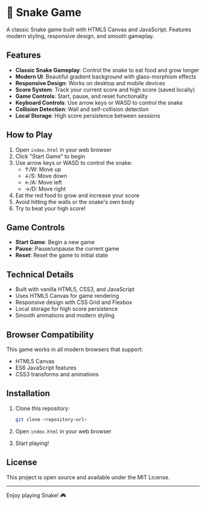 # 🐍 Snake Game

A classic Snake game built with HTML5 Canvas and JavaScript. Features modern styling, responsive design, and smooth gameplay.

## Features

- **Classic Snake Gameplay**: Control the snake to eat food and grow longer
- **Modern UI**: Beautiful gradient background with glass-morphism effects
- **Responsive Design**: Works on desktop and mobile devices
- **Score System**: Track your current score and high score (saved locally)
- **Game Controls**: Start, pause, and reset functionality
- **Keyboard Controls**: Use arrow keys or WASD to control the snake
- **Collision Detection**: Wall and self-collision detection
- **Local Storage**: High score persistence between sessions

## How to Play

1. Open `index.html` in your web browser
2. Click "Start Game" to begin
3. Use arrow keys or WASD to control the snake:
   - ↑/W: Move up
   - ↓/S: Move down
   - ←/A: Move left
   - →/D: Move right
4. Eat the red food to grow and increase your score
5. Avoid hitting the walls or the snake's own body
6. Try to beat your high score!

## Game Controls

- **Start Game**: Begin a new game
- **Pause**: Pause/unpause the current game
- **Reset**: Reset the game to initial state

## Technical Details

- Built with vanilla HTML5, CSS3, and JavaScript
- Uses HTML5 Canvas for game rendering
- Responsive design with CSS Grid and Flexbox
- Local storage for high score persistence
- Smooth animations and modern styling

## Browser Compatibility

This game works in all modern browsers that support:
- HTML5 Canvas
- ES6 JavaScript features
- CSS3 transforms and animations

## Installation

1. Clone this repository:
   ```bash
   git clone <repository-url>
   ```

2. Open `index.html` in your web browser

3. Start playing!

## License

This project is open source and available under the MIT License.

---

Enjoy playing Snake! 🎮
